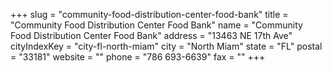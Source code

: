 +++
slug = "community-food-distribution-center-food-bank"
title = "Community Food Distribution Center Food Bank"
name = "Community Food Distribution Center Food Bank"
address = "13463 NE 17th Ave"
cityIndexKey = "city-fl-north-miam"
city = "North Miam"
state = "FL"
postal = "33181"
website = ""
phone = "786 693-6639"
fax = ""
+++

